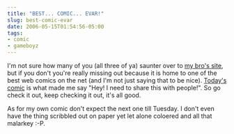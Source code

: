 ```yaml
---
title: "BEST... COMIC... EVAR!"
slug: best-comic-evar
date: 2006-05-15T01:54:56-05:00
tags:
- comic
- gameboyz
---
```

I'm not sure how many of you (all three of ya) saunter over to [my bro's site](http://www.revo-news.frih.net/), but if you don't you're really missing out because it is home to one of the best web comics on the net (and I'm not just saying that to be nice). [Today's comic](http://game-boyz.net/comic/20060515/) is what made me say "Hey! I need to share this with people!". So go check it out, keep checking it out, it's all good.

As for my own comic don't expect the next one till Tuesday. I don't even have the thing scribbled out on paper yet let alone coloered and all that malarkey :-P.

